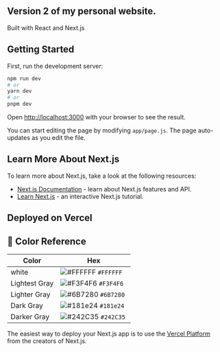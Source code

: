 ## Version 2 of my personal website.
Built with React and Next.js

## Getting Started

First, run the development server:

```bash
npm run dev
# or
yarn dev
# or
pnpm dev
```

Open [http://localhost:3000](http://localhost:3000) with your browser to see the result.

You can start editing the page by modifying `app/page.js`. The page auto-updates as you edit the file.


## Learn More About Next.js

To learn more about Next.js, take a look at the following resources:

- [Next.js Documentation](https://nextjs.org/docs) - learn about Next.js features and API.
- [Learn Next.js](https://nextjs.org/learn) - an interactive Next.js tutorial.


## Deployed on Vercel

## 🎨 Color Reference

| Color          | Hex                                                                |
| -------------- | ------------------------------------------------------------------ |
| white          | ![#FFFFFF](https://via.placeholder.com/10/FFFFFF?text=+) `#FFFFFF `|
| Lightest Gray  | ![#F3F4F6](https://via.placeholder.com/10/F3F4F6?text=+) `#F3F4F6 `|
| Lighter Gray   | ![#6B7280](https://via.placeholder.com/10/6B7280?text=+) `#6B7280` |
| Dark Gray      | ![#181e24](https://via.placeholder.com/10/181e24?text=+) `#181e24` |
| Darker Gray    | ![#242C35](https://via.placeholder.com/10/242C35?text=+) `#242C35` |


The easiest way to deploy your Next.js app is to use the [Vercel Platform](https://vercel.com/new?utm_medium=default-template&filter=next.js&utm_source=create-next-app&utm_campaign=create-next-app-readme) from the creators of Next.js.
